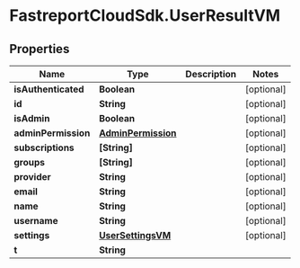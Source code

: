 # FastreportCloudSdk.UserResultVM

## Properties

Name | Type | Description | Notes
------------ | ------------- | ------------- | -------------
**isAuthenticated** | **Boolean** |  | [optional] 
**id** | **String** |  | [optional] 
**isAdmin** | **Boolean** |  | [optional] 
**adminPermission** | [**AdminPermission**](AdminPermission.md) |  | [optional] 
**subscriptions** | **[String]** |  | [optional] 
**groups** | **[String]** |  | [optional] 
**provider** | **String** |  | [optional] 
**email** | **String** |  | [optional] 
**name** | **String** |  | [optional] 
**username** | **String** |  | [optional] 
**settings** | [**UserSettingsVM**](UserSettingsVM.md) |  | [optional] 
**t** | **String** |  | 


